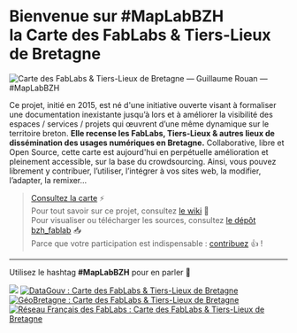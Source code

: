 # Bienvenue sur #MapLabBZH<br />la Carte des FabLabs & Tiers-Lieux de Bretagne
<img src="https://raw.githubusercontent.com/grouan/bzh_fablab/master/img/wiki/maplabbzh_logo_250x226.png" alt="Carte des FabLabs & Tiers-Lieux de Bretagne — Guillaume Rouan — #MapLabBZH" />

Ce projet, initié en 2015, est né d'une initiative ouverte visant à formaliser une documentation inexistante jusqu’à lors et à améliorer la visibilité des espaces / services / projets qui œuvrent d’une même dynamique sur le territoire breton. **Elle recense les FabLabs, Tiers-Lieux & autres lieux de dissémination des usages numériques en Bretagne.** Collaborative, libre et Open Source, cette carte est aujourd'hui en perpétuelle amélioration et pleinement accessible, sur la base  du crowdsourcing. Ainsi, vous pouvez librement y contribuer, l’utiliser, l’intégrer à vos sites web, la modifier, l’adapter, la remixer…

> [Consultez la carte](http://guillaume-rouan.net/maplabbzh/) :zap:<br />
> Pour tout savoir sur ce projet, consultez [le wiki](https://github.com/grouan/bzh_fablab/wiki) 🚀<br /> 
> Pour visualiser ou télécharger les sources, consultez [le dépôt bzh_fablab](https://github.com/grouan/bzh_fablab) 📥<br />
> Parce que votre participation est indispensable : [contribuez](http://guillaume-rouan.net/maplabbzh/maplabbzh_contribuer.php) :+1: !

<hr />

Utilisez le hashtag **#MapLabBZH** pour en parler 💬

<img src="https://raw.githubusercontent.com/grouan/bzh_fablab/master/img/wiki/cc-by.png" /> <a href="http://bit.ly/DataGouvFabLabs" target="_blank"><img src="https://raw.githubusercontent.com/grouan/bzh_fablab/master/img/wiki/datagouv_logo.png" alt="DataGouv : Carte des FabLabs & Tiers-Lieux de Bretagne" /></a> <a href="http://bit.ly/GeoBretagneFabLabs" target="_blank"><img src="https://raw.githubusercontent.com/grouan/bzh_fablab/master/img/wiki/geobretagne_logo.png" alt="GéoBretagne : Carte des FabLabs & Tiers-Lieux de Bretagne" /></a> <a href="http://bit.ly/MapLabsBZH_RFF" target="_blank"><img src="https://raw.githubusercontent.com/grouan/bzh_fablab/master/img/wiki/reseauff_logo.png" alt="Réseau Français des FabLabs : Carte des FabLabs & Tiers-Lieux de Bretagne" /></a> 

